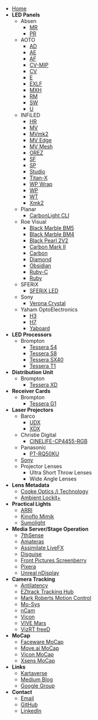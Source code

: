 <!-- docs/_sidebar.md -->
- [Home](/)
- **LED Panels**
  - Absen
    - [MR](data/ABSEN-MR)
    - [PR](data/ABSEN-PR)
  - AOTO
    - [AD](data/AOTO-AD)
    - [AE](data/AOTO-AE)
    - [AF](data/AOTO-AF)
    - [CV-MIP](data/AOTO-CV-MIP)
    - [CV](data/AOTO-CV)
    - [E](data/AOTO-E)
    - [EXLF](data/AOTO-EXLF)
    - [MXH](data/AOTO-MXH)
    - [RM](data/AOTO-RM)
    - [SW](data/AOTO-SW)
    - [U](data/AOTO-U)
  - INFiLED
    - [HR](https://www.infiled.com/series/hr-series/)
    - [MV](https://www.infiled.com/series/mv-series/)
    - [MVmk2](https://www.infiled.com/series/mvmk2-series/)
    - [MV Edge](https://www.infiled.com/series/mv-edge-series/)
    - [MV Mesh](https://www.infiled.com/series/mv-mesh-series/)
    - [OREZ](https://www.infiled.com/series/orez-series/)
    - [SF](https://www.infiled.com/series/sf-series/)
    - [SP](https://www.infiled.com/series/sp-series/)
    - [Studio](https://www.infiled.com/series/studio-series/)
    - [Titan-X](https://www.infiled.com/series/titan-x-series/)
    - [WP Wrap](https://www.infiled.com/series/wp-wrap-series/)
    - [WP](https://www.infiled.com/series/wp-series/)
    - [WT](https://www.infiled.com/series/wt-series/)
    - [Xmk2](https://www.infiled.com/series/xmk2-series/)
  - Planar
    - [CarbonLight CLI](data/Planar-CarbonLight-CLI)
  - Roe Visual
    - [Black Marble BM5](data/ROE-Black-Marble-BM5)
    - [Black Marble BM4](data/ROE-Black-Marble-BM4)
    - [Black Pearl 2V2](data/ROE-Black-Pearl-2V2)
    - [Carbon Mark II](data/ROE-Carbon-Mark-2)
    - [Carbon](data/ROE-Carbon)
    - [Diamond](data/ROE-Diamond)
    - [Obsidian](data/ROE-Obsidian)
    - [Ruby-C](data/ROE-Ruby-C)
    - [Ruby](data/ROE-Ruby)
  - SFERiX
    - [SFERiX LED](data/SFERIX-LED)
  - Sony
    - [Verona Crystal](data/Sony-Verona)
  - Yaham OptoElectronics
    - [H3](data/Yaham-H3)
    - [H7](data/Yaham-H7)
    - [Yaboard](data/Yaham-Yaboard)
- **LED Processors**
  - Brompton
    - [Tessera S4](https://www.bromptontech.com/product/s4/)
    - [Tessera S8](https://www.bromptontech.com/product/s8/)
    - [Tessera SX40](https://www.bromptontech.com/product/sx40/)
    - [Tessera T1](https://www.bromptontech.com/product/t1/)
- **Distribution Unit**
  - Brompton
    - [Tessera XD](https://www.bromptontech.com/product/xd/)
- **Receiver Cards**
  - Brompton
    - [Tessera G1](https://www.bromptontech.com/product/receiver-cards/)
- **Laser Projectors**
  - Barco
    - [UDX](data/BARCO-UDX)
    - [XDX](data/BARCO-XDX)
  - Christie Digital
    - [CINELIFE-CP4455-RGB](data/CHRISTIE-CINELIFE-CP4455-RGB)
  - Panasonic
    - [PT-RQ50KU](data/PANASONIC-PT-RQ50KU)
  - [Sony](https://www.sony.ca/en/projectors)
  - Projector Lenses
    - Ultra Short Throw Lenses
    - Wide Angle Lenses
- **Lens Metadata**
  - [Cooke Optics /i Technology](https://cookeoptics.com/i-technology/)
  - [Ambient Lockit+](https://ambient.de/en/products/acn-lp-lockit-metadateninterface)
- **Practical Lights**
  - [ARRI](https://www.arri.com/en/lighting/led)
  - [Kinoflo Mimik](https://kinoflo.com/mimik/)
  - [Sumolight](https://sumolight.com/)
- **Media Server/Stage Operation**
  - [7thSense](https://7thsense.one/)
  - [Amateras](https://www.orihalcon.co.jp/amateras/index_en.html)
  - [Assimilate LiveFX](https://www.assimilateinc.com/products/livefx/)
  - [Disguise](https://www.disguise.one/en)
  - [Front Pictures Screenberry](https://domes.frontpictures.com/software/screenberry/)
  - [Pixera](https://pixera.one/en/)
  - [Unreal nDisplay](https://dev.epicgames.com/documentation/en-us/unreal-engine/ndisplay-overview-for-unreal-engine)
- **Camera Tracking**
  - [Antilatency](https://antilatency.com/)
  - [EZtrack Tracking Hub](https://eztrack.studio/)
  - [Mark Roberts Motion Control](https://www.mrmoco.com/)
  - [Mo-Sys](https://www.mo-sys.com/)
  - [nCam](https://www.ncam-tech.com/)
  - [Vicon](https://www.vicon.com)
  - [VIVE Mars](https://mars.vive.com/)
  - [VizRT freeD](https://docs.vizrt.com/tracking-hub-guide/1.0/description_of_the_freed_protocol.html)
- **MoCap**
  - [Faceware MoCap](https://facewaretech.com)
  - [Move.ai MoCap](https://www.move.ai)
  - [Vicon MoCap](https://www.vicon.com)
  - [Xsens MoCap](https://www.xsens.com/)
- **Links**
  - [Kartaverse](https://github.com/kartaverse)
  - [Medium Blog](https://medium.com/@andrewhazelden)
  - [Google Group](https://groups.google.com/g/kartaverse/)
- **Contact**
  - [Email](mailto:andrew@andrewhazelden.com)
  - [GitHub](https://github.com/AndrewHazelden)
  - [LinkedIn](https://www.linkedin.com/in/andrewhazelden/)
